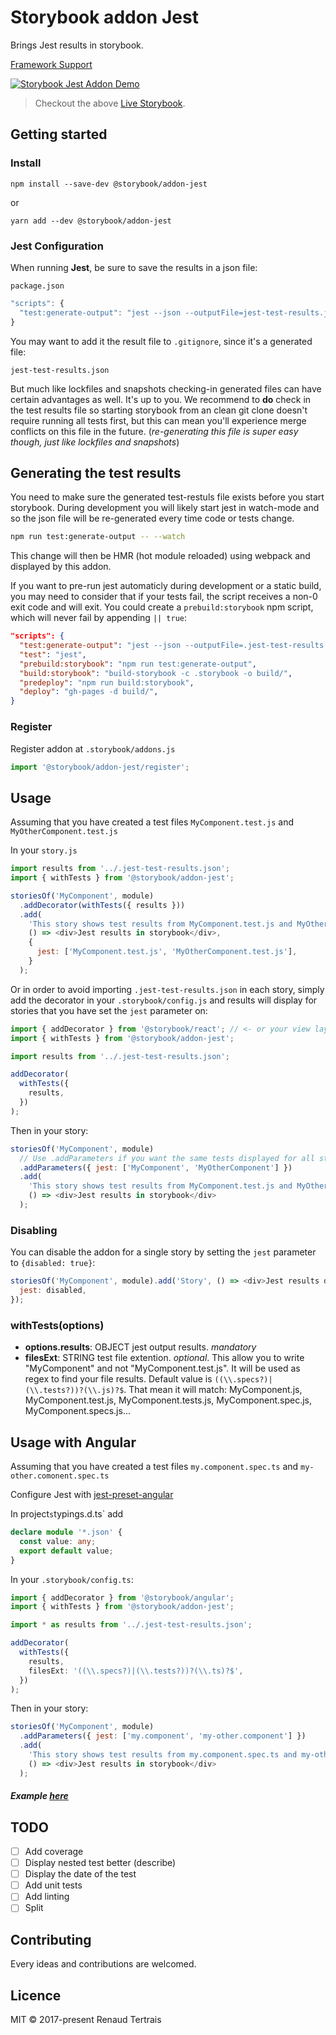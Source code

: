# Storybook addon Jest

Brings Jest results in storybook.

[Framework Support](https://github.com/storybooks/storybook/blob/master/ADDONS_SUPPORT.md)

[![Storybook Jest Addon Demo](https://raw.githubusercontent.com/storybooks/storybook-addon-jest/master/storybook-addon-jest.gif)](http://storybooks-official.netlify.com/?selectedKind=Addons%7Cjest&selectedStory=withTests&full=0&addons=1&stories=1&panelRight=0&addonPanel=storybook%2Ftests%2Fpanel)

> Checkout the above [Live Storybook](http://storybooks-official.netlify.com/?selectedKind=Addons%7Cjest&selectedStory=withTests&full=0&addons=1&stories=1&panelRight=0&addonPanel=storybook%2Ftests%2Fpanel).

## Getting started

### Install

`npm install --save-dev @storybook/addon-jest`

or

`yarn add --dev @storybook/addon-jest`

### Jest Configuration

When running **Jest**, be sure to save the results in a json file:

`package.json`

```js
"scripts": {
  "test:generate-output": "jest --json --outputFile=jest-test-results.json"
}
```

You may want to add it the result file to `.gitignore`, since it's a generated file:

```
jest-test-results.json
```

But much like lockfiles and snapshots checking-in generated files can have certain advantages as well. It's up to you.
We recommend to **do** check in the test results file so starting storybook from an clean git clone doesn't require running all tests first,
but this can mean you'll experience merge conflicts on this file in the future. (_re-generating this file is super easy though, just like lockfiles and snapshots_)

## Generating the test results

You need to make sure the generated test-restuls file exists before you start storybook.
During development you will likely start jest in watch-mode
and so the json file will be re-generated every time code or tests change.

```sh
npm run test:generate-output -- --watch
```

This change will then be HMR (hot module reloaded) using webpack and displayed by this addon.

If you want to pre-run jest automaticly during development or a static build,
you may need to consider that if your tests fail, the script receives a non-0 exit code and will exit.
You could create a `prebuild:storybook` npm script, which will never fail by appending `|| true`:

```json
"scripts": {
  "test:generate-output": "jest --json --outputFile=.jest-test-results.json || true",
  "test": "jest",
  "prebuild:storybook": "npm run test:generate-output",
  "build:storybook": "build-storybook -c .storybook -o build/",
  "predeploy": "npm run build:storybook",
  "deploy": "gh-pages -d build/",
}
```

### Register

Register addon at `.storybook/addons.js`

```js
import '@storybook/addon-jest/register';
```

## Usage

Assuming that you have created a test files `MyComponent.test.js` and `MyOtherComponent.test.js`

In your `story.js`

```js
import results from '../.jest-test-results.json';
import { withTests } from '@storybook/addon-jest';

storiesOf('MyComponent', module)
  .addDecorator(withTests({ results }))
  .add(
    'This story shows test results from MyComponent.test.js and MyOtherComponent.test.js',
    () => <div>Jest results in storybook</div>,
    {
      jest: ['MyComponent.test.js', 'MyOtherComponent.test.js'],
    }
  );
```

Or in order to avoid importing `.jest-test-results.json` in each story, simply add the decorator in your `.storybook/config.js` and results will display for stories that you have set the `jest` parameter on:

```js
import { addDecorator } from '@storybook/react'; // <- or your view layer
import { withTests } from '@storybook/addon-jest';

import results from '../.jest-test-results.json';

addDecorator(
  withTests({
    results,
  })
);
```

Then in your story:

```js
storiesOf('MyComponent', module)
  // Use .addParameters if you want the same tests displayed for all stories of the component
  .addParameters({ jest: ['MyComponent', 'MyOtherComponent'] })
  .add(
    'This story shows test results from MyComponent.test.js and MyOtherComponent.test.js',
    () => <div>Jest results in storybook</div>
  );
```

### Disabling

You can disable the addon for a single story by setting the `jest` parameter to `{disabled: true}`:

```js
storiesOf('MyComponent', module).add('Story', () => <div>Jest results disabled herek</div>, {
  jest: disabled,
});
```

### withTests(options)

- **options.results**: OBJECT jest output results. _mandatory_
- **filesExt**: STRING test file extention. _optional_. This allow you to write "MyComponent" and not "MyComponent.test.js". It will be used as regex to find your file results. Default value is `((\\.specs?)|(\\.tests?))?(\\.js)?$`. That mean it will match: MyComponent.js, MyComponent.test.js, MyComponent.tests.js, MyComponent.spec.js, MyComponent.specs.js...

## Usage with Angular

Assuming that you have created a test files `my.component.spec.ts` and `my-other.comonent.spec.ts`

Configure Jest with [jest-preset-angular](https://www.npmjs.com/package/jest-preset-angular)

In project`s`typings.d.ts` add

```ts
declare module '*.json' {
  const value: any;
  export default value;
}
```

In your `.storybook/config.ts`:

```ts
import { addDecorator } from '@storybook/angular';
import { withTests } from '@storybook/addon-jest';

import * as results from '../.jest-test-results.json';

addDecorator(
  withTests({
    results,
    filesExt: '((\\.specs?)|(\\.tests?))?(\\.ts)?$',
  })
);
```

Then in your story:

```js
storiesOf('MyComponent', module)
  .addParameters({ jest: ['my.component', 'my-other.component'] })
  .add(
    'This story shows test results from my.component.spec.ts and my-other.component.spec.ts',
    () => <div>Jest results in storybook</div>
  );
```

##### Example [here](https://github.com/storybooks/storybook/tree/master/examples/angular-cli)

## TODO

- [ ] Add coverage
- [ ] Display nested test better (describe)
- [ ] Display the date of the test
- [ ] Add unit tests
- [ ] Add linting
- [ ] Split <TestPanel />

## Contributing

Every ideas and contributions are welcomed.

## Licence

MIT © 2017-present Renaud Tertrais
